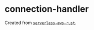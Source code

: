 # connection-handler

Created from [`serverless-aws-rust`](https://github.com/softprops/serverless-aws-rust).
